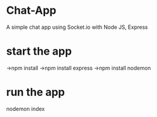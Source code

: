 # Chat-App
A simple chat app using Socket.io with Node JS, Express

# start the app
->npm install
->npm install express
->npm install nodemon

# run the app
nodemon index


